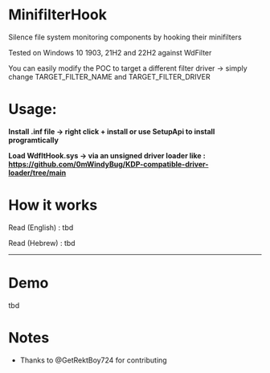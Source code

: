 # MinifilterHook
Silence file system monitoring components by hooking their minifilters

Tested on Windows 10 1903, 21H2 and 22H2 against WdFilter

You can easily modify the POC to target a different filter driver -> simply change TARGET_FILTER_NAME and TARGET_FILTER_DRIVER  

# Usage:
**Install .inf file  -> right click + install or use SetupApi to install programtically**

**Load WdfltHook.sys -> via an unsigned driver loader like : https://github.com/0mWindyBug/KDP-compatible-driver-loader/tree/main**

# How it works 
Read (English) : tbd 

Read (Hebrew)  : tbd 
***************************
# Demo
tbd


# Notes
- Thanks to @GetRektBoy724 for contributing

  
